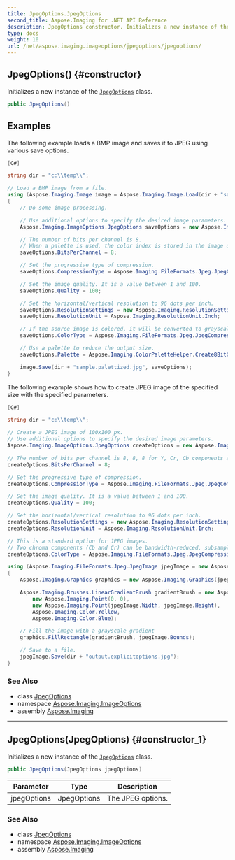 ```yaml
---
title: JpegOptions.JpegOptions
second_title: Aspose.Imaging for .NET API Reference
description: JpegOptions constructor. Initializes a new instance of the JpegOptions class
type: docs
weight: 10
url: /net/aspose.imaging.imageoptions/jpegoptions/jpegoptions/
---
```

## JpegOptions() {#constructor}

Initializes a new instance of the [`JpegOptions`](../) class.

```csharp
public JpegOptions()
```

## Examples

The following example loads a BMP image and saves it to JPEG using various save options.

```csharp
[C#]

string dir = "c:\\temp\\";

// Load a BMP image from a file.
using (Aspose.Imaging.Image image = Aspose.Imaging.Image.Load(dir + "sample.bmp"))
{
    // Do some image processing.

    // Use additional options to specify the desired image parameters.
    Aspose.Imaging.ImageOptions.JpegOptions saveOptions = new Aspose.Imaging.ImageOptions.JpegOptions();

    // The number of bits per channel is 8.
    // When a palette is used, the color index is stored in the image data instead of the color itself.
    saveOptions.BitsPerChannel = 8;

    // Set the progressive type of compression.
    saveOptions.CompressionType = Aspose.Imaging.FileFormats.Jpeg.JpegCompressionMode.Progressive;

    // Set the image quality. It is a value between 1 and 100.
    saveOptions.Quality = 100;

    // Set the horizontal/vertical resolution to 96 dots per inch.
    saveOptions.ResolutionSettings = new Aspose.Imaging.ResolutionSetting(96.0, 96.0);
    saveOptions.ResolutionUnit = Aspose.Imaging.ResolutionUnit.Inch;

    // If the source image is colored, it will be converted to grayscaled.
    saveOptions.ColorType = Aspose.Imaging.FileFormats.Jpeg.JpegCompressionColorMode.Grayscale;

    // Use a palette to reduce the output size.
    saveOptions.Palette = Aspose.Imaging.ColorPaletteHelper.Create8BitGrayscale(false);

    image.Save(dir + "sample.palettized.jpg", saveOptions);
}
```

The following example shows how to create JPEG image of the specified size with the specified parameters.

```csharp
[C#]

string dir = "c:\\temp\\";

// Create a JPEG image of 100x100 px.
// Use additional options to specify the desired image parameters.
Aspose.Imaging.ImageOptions.JpegOptions createOptions = new Aspose.Imaging.ImageOptions.JpegOptions();

// The number of bits per channel is 8, 8, 8 for Y, Cr, Cb components accordingly.
createOptions.BitsPerChannel = 8;

// Set the progressive type of compression.
createOptions.CompressionType = Aspose.Imaging.FileFormats.Jpeg.JpegCompressionMode.Progressive;

// Set the image quality. It is a value between 1 and 100.
createOptions.Quality = 100;

// Set the horizontal/vertical resolution to 96 dots per inch.
createOptions.ResolutionSettings = new Aspose.Imaging.ResolutionSetting(96.0, 96.0);
createOptions.ResolutionUnit = Aspose.Imaging.ResolutionUnit.Inch;

// This is a standard option for JPEG images.
// Two chroma components (Cb and Cr) can be bandwidth-reduced, subsampled, compressed.
createOptions.ColorType = Aspose.Imaging.FileFormats.Jpeg.JpegCompressionColorMode.YCbCr;

using (Aspose.Imaging.FileFormats.Jpeg.JpegImage jpegImage = new Aspose.Imaging.FileFormats.Jpeg.JpegImage(createOptions, 100, 100))
{
    Aspose.Imaging.Graphics graphics = new Aspose.Imaging.Graphics(jpegImage);

    Aspose.Imaging.Brushes.LinearGradientBrush gradientBrush = new Aspose.Imaging.Brushes.LinearGradientBrush(
        new Aspose.Imaging.Point(0, 0),
        new Aspose.Imaging.Point(jpegImage.Width, jpegImage.Height),
        Aspose.Imaging.Color.Yellow,
        Aspose.Imaging.Color.Blue);

    // Fill the image with a grayscale gradient
    graphics.FillRectangle(gradientBrush, jpegImage.Bounds);

    // Save to a file.
    jpegImage.Save(dir + "output.explicitoptions.jpg");
}
```

### See Also

* class [JpegOptions](../)
* namespace [Aspose.Imaging.ImageOptions](../../jpegoptions/)
* assembly [Aspose.Imaging](../../../)

---

## JpegOptions(JpegOptions) {#constructor_1}

Initializes a new instance of the [`JpegOptions`](../) class.

```csharp
public JpegOptions(JpegOptions jpegOptions)
```

| Parameter | Type | Description |
| --- | --- | --- |
| jpegOptions | JpegOptions | The JPEG options. |

### See Also

* class [JpegOptions](../)
* namespace [Aspose.Imaging.ImageOptions](../../jpegoptions/)
* assembly [Aspose.Imaging](../../../)


